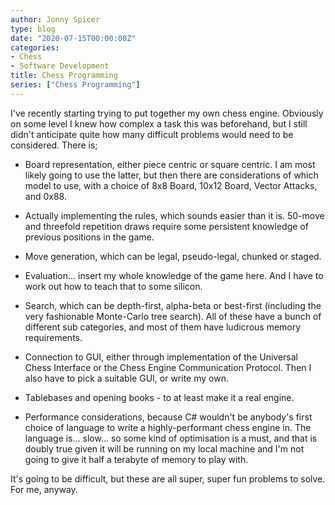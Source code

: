 ```yaml
---
author: Jonny Spicer
type: blog
date: "2020-07-15T00:00:00Z"
categories:
- Chess
- Software Development
title: Chess Programming
series: ["Chess Programming"]
---
```

I've recently starting trying to put together my own chess engine. Obviously on some level I knew
how complex a task this was beforehand, but I still didn't anticipate quite how many difficult
problems would need to be considered. There is;

- Board representation, either piece centric or square centric. I am most likely going to use the latter, but then there are considerations of which model to use, with a choice of 8x8 Board, 10x12 Board, Vector Attacks, and 0x88.

- Actually implementing the rules, which sounds easier than it is. 50-move and threefold repetition
draws require some persistent knowledge of previous positions in the game.

- Move generation, which can be legal, pseudo-legal, chunked or staged.

- Evaluation... insert my whole knowledge of the game here. And I have to work out how to teach that
to some silicon.

- Search, which can be depth-first, alpha-beta or best-first (including the very fashionable Monte-Carlo tree search). All of these have a bunch of different sub categories, and most of them
have ludicrous memory requirements.

- Connection to GUI, either through implementation of the Universal Chess Interface or the Chess Engine
Communication Protocol. Then I also have to pick a suitable GUI, or write my own.

- Tablebases and opening books - to at least make it a real engine.

- Performance considerations, because C# wouldn't be anybody's first choice of language to write a
highly-performant chess engine in. The language is... slow... so some kind of optimisation is a must,
and that is doubly true given it will be running on my local machine and I'm not going to give it
half a terabyte of memory to play with.

It's going to be difficult, but these are all super, super fun problems to solve. For me, anyway.
